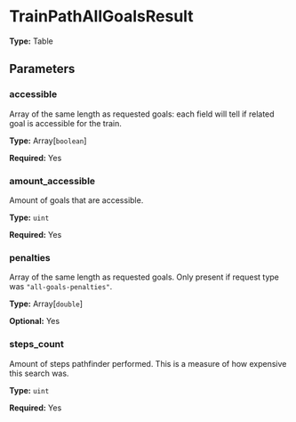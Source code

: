 # TrainPathAllGoalsResult

**Type:** Table

## Parameters

### accessible

Array of the same length as requested goals: each field will tell if related goal is accessible for the train.

**Type:** Array[`boolean`]

**Required:** Yes

### amount_accessible

Amount of goals that are accessible.

**Type:** `uint`

**Required:** Yes

### penalties

Array of the same length as requested goals. Only present if request type was `"all-goals-penalties"`.

**Type:** Array[`double`]

**Optional:** Yes

### steps_count

Amount of steps pathfinder performed. This is a measure of how expensive this search was.

**Type:** `uint`

**Required:** Yes

